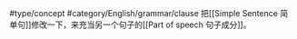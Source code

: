 #type/concept #category/English/grammar/clause 
把[[Simple Sentence 简单句]]修改一下，来充当另一个句子的[[Part of speech 句子成分]]。  